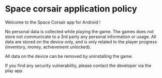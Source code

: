# Space corsair application policy

Welcome to the Space Corsair app for Android !

No personal data is collected while playing the game. The games does not store not communicate to a 3rd party any personal information or usage. All data are stored on the device only, and is only related to the player progress (inventory, money, achievement unlocked).

All data on the device can be removed by uninstalling the game.

If you find any security vulnerability, please contact the developer via the play app.
